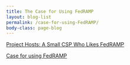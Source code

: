 ```yaml
---
title: The Case for Using FedRAMP
layout: blog-list
permalink: /case-for-using-FedRAMP/
body-class: page-blog
---
```

[Project Hosts: A Small CSP Who Likes FedRAMP](https://www.fedramp.gov/project-hosts-a-small-csp-who-likes-fedramp/)

[Case for using FedRAMP](https://www.fedramp.gov/case-for-using-fedramp/)
